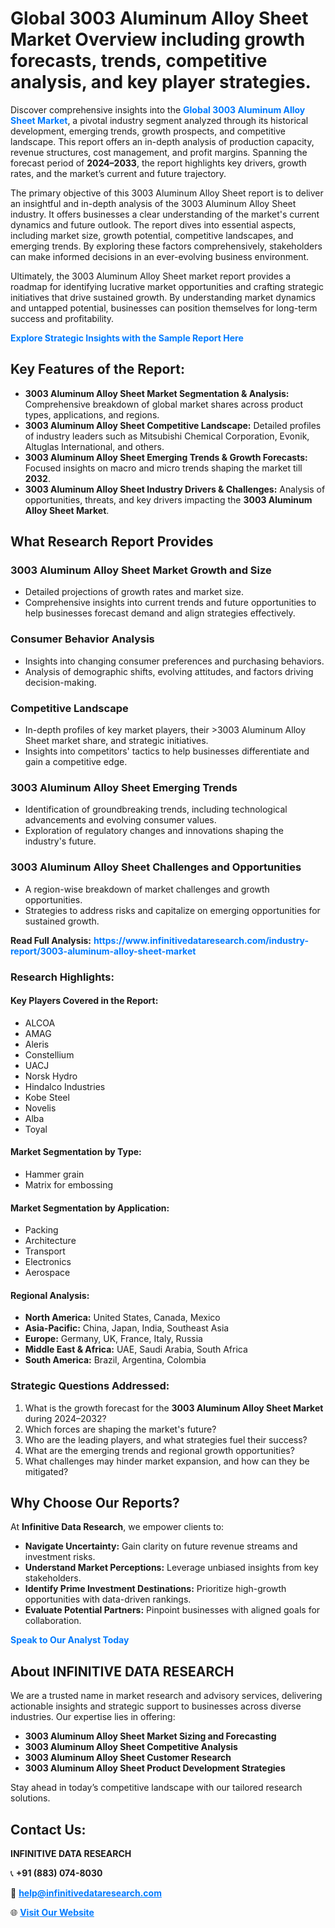 <h1>Global 3003 Aluminum Alloy Sheet Market Overview including growth forecasts, trends, competitive analysis, and key player strategies.</h1>
<p>
Discover comprehensive insights into the 
<a href="https://www.infinitivedataresearch.com/industry-report/3003-aluminum-alloy-sheet-market" rel="dofollow" style="color: #007BFF; text-decoration: none;"><strong>Global 3003 Aluminum Alloy Sheet Market</strong></a>, a pivotal industry segment analyzed through its historical development, emerging trends, growth prospects, and competitive landscape. This report offers an in-depth analysis of production capacity, revenue structures, cost management, and profit margins. Spanning the forecast period of <strong>2024–2033</strong>, the report highlights key drivers, growth rates, and the market’s current and future trajectory.
</p>
<p>
The primary objective of this 3003 Aluminum Alloy Sheet report is to deliver an insightful and in-depth analysis of the 3003 Aluminum Alloy Sheet industry. It offers businesses a clear understanding of the market's current dynamics and future outlook. The report dives into essential aspects, including market size, growth potential, competitive landscapes, and emerging trends. By exploring these factors comprehensively, stakeholders can make informed decisions in an ever-evolving business environment.
</p>
<p>
Ultimately, the 3003 Aluminum Alloy Sheet market report provides a roadmap for identifying lucrative market opportunities and crafting strategic initiatives that drive sustained growth. By understanding market dynamics and untapped potential, businesses can position themselves for long-term success and profitability.
</p>
<p>
<a href="https://www.infinitivedataresearch.com/request-sample/reportId=105560" style="color: #007BFF; text-decoration: none;"><strong>Explore Strategic Insights with the Sample Report Here</strong></a>
</p>

<h2>Key Features of the Report:</h2>
<ul>
<li><strong>3003 Aluminum Alloy Sheet Market Segmentation & Analysis:</strong> Comprehensive breakdown of global market shares across product types, applications, and regions.</li>
<li><strong>3003 Aluminum Alloy Sheet Competitive Landscape:</strong> Detailed profiles of industry leaders such as Mitsubishi Chemical Corporation, Evonik, Altuglas International, and others.</li>
<li><strong>3003 Aluminum Alloy Sheet Emerging Trends & Growth Forecasts:</strong> Focused insights on macro and micro trends shaping the market till <strong>2032</strong>.</li>
<li><strong>3003 Aluminum Alloy Sheet Industry Drivers & Challenges:</strong> Analysis of opportunities, threats, and key drivers impacting the <strong>3003 Aluminum Alloy Sheet Market</strong>.</li>
</ul>

<h2>What Research Report Provides</h2>
<h3>3003 Aluminum Alloy Sheet Market Growth and Size</h3>
<ul>
<li>Detailed projections of growth rates and market size.</li>
<li>Comprehensive insights into current trends and future opportunities to help businesses forecast demand and align strategies effectively.</li>
</ul>

<h3>Consumer Behavior Analysis</h3>
<ul>
<li>Insights into changing consumer preferences and purchasing behaviors.</li>
<li>Analysis of demographic shifts, evolving attitudes, and factors driving decision-making.</li>
</ul>

<h3>Competitive Landscape</h3>
<ul>
<li>In-depth profiles of key market players, their >3003 Aluminum Alloy Sheet market share, and strategic initiatives.</li>
<li>Insights into competitors' tactics to help businesses differentiate and gain a competitive edge.</li>
</ul>

<h3>3003 Aluminum Alloy Sheet Emerging Trends</h3>
<ul>
<li>Identification of groundbreaking trends, including technological advancements and evolving consumer values.</li>
<li>Exploration of regulatory changes and innovations shaping the industry's future.</li>
</ul>

<h3>3003 Aluminum Alloy Sheet Challenges and Opportunities</h3>
<ul>
<li>A region-wise breakdown of market challenges and growth opportunities.</li>
<li>Strategies to address risks and capitalize on emerging opportunities for sustained growth.</li>
</ul>
<p><strong>Read Full Analysis:</strong> <a href="https://www.infinitivedataresearch.com/industry-report/3003-aluminum-alloy-sheet-market" rel="dofollow" style="color: #007BFF; text-decoration: none;"><strong>https://www.infinitivedataresearch.com/industry-report/3003-aluminum-alloy-sheet-market</strong></a></p>
<h3>Research Highlights:</h3>
<h4>Key Players Covered in the Report:</h4>
<ul><li>ALCOA</li><li>AMAG</li><li>Aleris</li><li>Constellium</li><li>UACJ</li><li>Norsk Hydro</li><li>Hindalco Industries</li><li>Kobe Steel</li><li>Novelis</li><li>Alba</li><li>Toyal</li></ul>
<h4>Market Segmentation by Type:</h4>
<ul><li>Hammer grain</li><li>Matrix for embossing</li></ul>
<h4>Market Segmentation by Application:</h4>
<ul><li>Packing</li><li>Architecture</li><li>Transport</li><li>Electronics</li><li>Aerospace</li></ul>

<h4>Regional Analysis:</h4>
<ul>
<li><strong>North America:</strong> United States, Canada, Mexico</li>
<li><strong>Asia-Pacific:</strong> China, Japan, India, Southeast Asia</li>
<li><strong>Europe:</strong> Germany, UK, France, Italy, Russia</li>
<li><strong>Middle East & Africa:</strong> UAE, Saudi Arabia, South Africa</li>
<li><strong>South America:</strong> Brazil, Argentina, Colombia</li>
</ul>

<h3>Strategic Questions Addressed:</h3>
<ol>
<li>What is the growth forecast for the <strong>3003 Aluminum Alloy Sheet Market</strong> during 2024–2032?</li>
<li>Which forces are shaping the market's future?</li>
<li>Who are the leading players, and what strategies fuel their success?</li>
<li>What are the emerging trends and regional growth opportunities?</li>
<li>What challenges may hinder market expansion, and how can they be mitigated?</li>
</ol>

<h2>Why Choose Our Reports?</h2>
<p>At <strong>Infinitive Data Research</strong>, we empower clients to:</p>
<ul>
<li><strong>Navigate Uncertainty:</strong> Gain clarity on future revenue streams and investment risks.</li>
<li><strong>Understand Market Perceptions:</strong> Leverage unbiased insights from key stakeholders.</li>
<li><strong>Identify Prime Investment Destinations:</strong> Prioritize high-growth opportunities with data-driven rankings.</li>
<li><strong>Evaluate Potential Partners:</strong> Pinpoint businesses with aligned goals for collaboration.</li>
</ul>
<p><a href="https://www.infinitivedataresearch.com/industry-report/3003-aluminum-alloy-sheet-market" rel="dofollow" style="color: #007BFF; text-decoration: none;"><strong>Speak to Our Analyst Today</strong></a></p>

<h2>About INFINITIVE DATA RESEARCH</h2>
<p>We are a trusted name in market research and advisory services, delivering actionable insights and strategic support to businesses across diverse industries. Our expertise lies in offering:</p>
<ul>
<li><strong>3003 Aluminum Alloy Sheet Market Sizing and Forecasting</strong></li>
<li><strong>3003 Aluminum Alloy Sheet Competitive Analysis</strong></li>
<li><strong>3003 Aluminum Alloy Sheet Customer Research</strong></li>
<li><strong>3003 Aluminum Alloy Sheet Product Development Strategies</strong></li>
</ul>
<p>Stay ahead in today’s competitive landscape with our tailored research solutions.</p>

<h2>Contact Us:</h2>
<p><strong>INFINITIVE DATA RESEARCH</strong></p>
<p>📞 <strong>+91 (883) 074-8030</strong></p>
<p>📧 <strong><a href="mailto:help@infinitivedataresearch.com" style="color: #007BFF;">help@infinitivedataresearch.com</a></strong></p>
<p>🌐 <strong><a href="https://www.infinitivedataresearch.com" rel="dofollow" style="color: #007BFF;">Visit Our Website</a></strong></p>